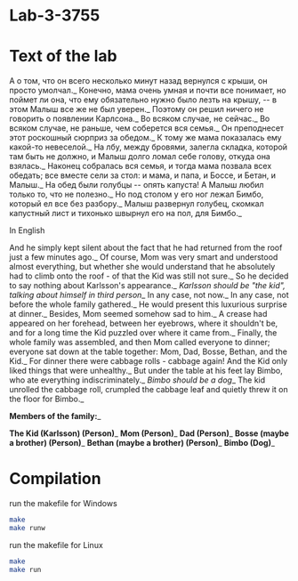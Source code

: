 # Lab-3-3755

# Text of the lab

А о том, что он всего несколько минут назад вернулся с крыши, он просто умолчал._
Конечно, мама очень умная и почти все понимает, но поймет ли она, что ему обязательно нужно было лезть на крышу, -- в этом Малыш все же не был уверен._
Поэтому он решил ничего не говорить о появлении Карлсона._
Во всяком случае, не сейчас._
Во всяком случае, не раньше, чем соберется вся семья._
Он преподнесет этот роскошный сюрприз за обедом._
К тому же мама показалась ему какой-то невеселой._
На лбу, между бровями, залегла складка, которой там быть не должно, и Малыш долго ломал себе голову, откуда она взялась._
Наконец собралась вся семья, и тогда мама позвала всех обедать; все вместе сели за стол: и мама, и папа, и Боссе, и Бетан, и Малыш._
На обед были голубцы -- опять капуста! А Малыш любил только то, что не полезно._
Но под столом у его ног лежал Бимбо, который ел все без разбору._
Малыш развернул голубец, скомкал капустный лист и тихонько швырнул его на пол, для Бимбо._

In English

And he simply kept silent about the fact that he had returned from the roof just a few minutes ago._
Of course, Mom was very smart and understood almost everything, but whether she would understand that he absolutely had to climb onto the roof - of that the Kid was still not sure._
So he decided to say nothing about Karlsson's appearance._
*Karlsson should be "the kid", talking about himself in third person*_
In any case, not now._
In any case, not before the whole family gathered._
He would present this luxurious surprise at dinner._
Besides, Mom seemed somehow sad to him._
A crease had appeared on her forehead, between her eyebrows, where it shouldn't be, and for a long time the Kid puzzled over where it came from._
Finally, the whole family was assembled, and then Mom called everyone to dinner; everyone sat down at the table together: Mom, Dad, Bosse, Bethan, and the Kid._
For dinner there were cabbage rolls - cabbage again! And the Kid only liked things that were unhealthy._
But under the table at his feet lay Bimbo, who ate everything indiscriminately._
*Bimbo should be a dog*_
The kid unrolled the cabbage roll, crumpled the cabbage leaf and quietly threw it on the floor for Bimbo._

**Members of the family:**_

**The Kid (Karlsson) (Person)**_
**Mom (Person)**_
**Dad (Person)**_
**Bosse (maybe a brother) (Person)**_
**Bethan (maybe a brother) (Person)**_
**Bimbo (Dog)**_

# Compilation

run the makefile for Windows

```bash
make
make runw
```

run the makefile for Linux

```bash
make
make run
```